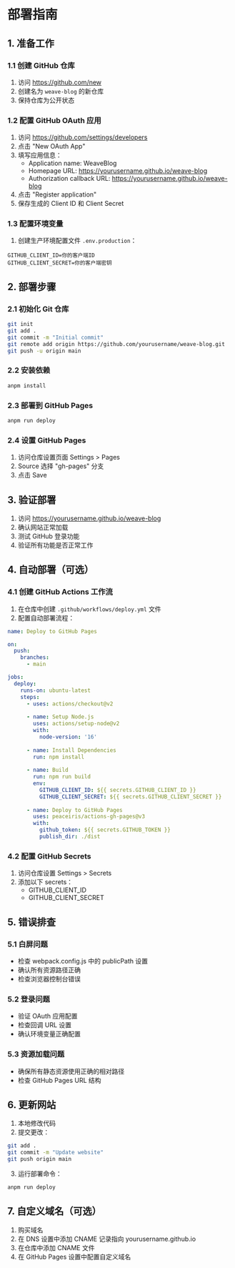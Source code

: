 # 部署指南

## 1. 准备工作

### 1.1 创建 GitHub 仓库
1. 访问 https://github.com/new
2. 创建名为 `weave-blog` 的新仓库
3. 保持仓库为公开状态

### 1.2 配置 GitHub OAuth 应用
1. 访问 https://github.com/settings/developers
2. 点击 "New OAuth App"
3. 填写应用信息：
   - Application name: WeaveBlog
   - Homepage URL: https://yourusername.github.io/weave-blog
   - Authorization callback URL: https://yourusername.github.io/weave-blog
4. 点击 "Register application"
5. 保存生成的 Client ID 和 Client Secret

### 1.3 配置环境变量
1. 创建生产环境配置文件 `.env.production`：
```
GITHUB_CLIENT_ID=你的客户端ID
GITHUB_CLIENT_SECRET=你的客户端密钥
```

## 2. 部署步骤

### 2.1 初始化 Git 仓库
```bash
git init
git add .
git commit -m "Initial commit"
git remote add origin https://github.com/yourusername/weave-blog.git
git push -u origin main
```

### 2.2 安装依赖
```bash
anpm install
```

### 2.3 部署到 GitHub Pages
```bash
anpm run deploy
```

### 2.4 设置 GitHub Pages
1. 访问仓库设置页面 Settings > Pages
2. Source 选择 "gh-pages" 分支
3. 点击 Save

## 3. 验证部署

1. 访问 https://yourusername.github.io/weave-blog
2. 确认网站正常加载
3. 测试 GitHub 登录功能
4. 验证所有功能是否正常工作

## 4. 自动部署（可选）

### 4.1 创建 GitHub Actions 工作流

1. 在仓库中创建 `.github/workflows/deploy.yml` 文件
2. 配置自动部署流程：
```yaml
name: Deploy to GitHub Pages

on:
  push:
    branches:
      - main

jobs:
  deploy:
    runs-on: ubuntu-latest
    steps:
      - uses: actions/checkout@v2
      
      - name: Setup Node.js
        uses: actions/setup-node@v2
        with:
          node-version: '16'
          
      - name: Install Dependencies
        run: npm install
        
      - name: Build
        run: npm run build
        env:
          GITHUB_CLIENT_ID: ${{ secrets.GITHUB_CLIENT_ID }}
          GITHUB_CLIENT_SECRET: ${{ secrets.GITHUB_CLIENT_SECRET }}
          
      - name: Deploy to GitHub Pages
        uses: peaceiris/actions-gh-pages@v3
        with:
          github_token: ${{ secrets.GITHUB_TOKEN }}
          publish_dir: ./dist
```

### 4.2 配置 GitHub Secrets
1. 访问仓库设置 Settings > Secrets
2. 添加以下 secrets：
   - GITHUB_CLIENT_ID
   - GITHUB_CLIENT_SECRET

## 5. 错误排查

### 5.1 白屏问题
- 检查 webpack.config.js 中的 publicPath 设置
- 确认所有资源路径正确
- 检查浏览器控制台错误

### 5.2 登录问题
- 验证 OAuth 应用配置
- 检查回调 URL 设置
- 确认环境变量正确配置

### 5.3 资源加载问题
- 确保所有静态资源使用正确的相对路径
- 检查 GitHub Pages URL 结构

## 6. 更新网站

1. 本地修改代码
2. 提交更改：
```bash
git add .
git commit -m "Update website"
git push origin main
```
3. 运行部署命令：
```bash
anpm run deploy
```

## 7. 自定义域名（可选）

1. 购买域名
2. 在 DNS 设置中添加 CNAME 记录指向 yourusername.github.io
3. 在仓库中添加 CNAME 文件
4. 在 GitHub Pages 设置中配置自定义域名
